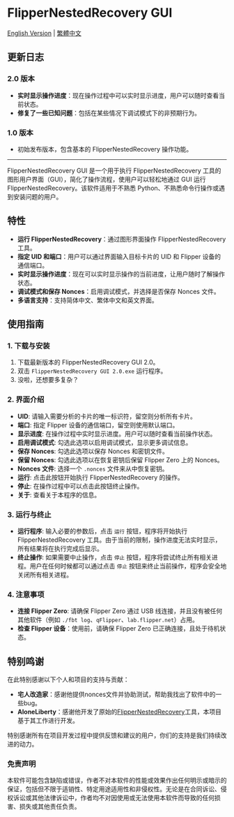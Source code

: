 # FlipperNestedRecovery GUI

[English Version](README.md) | [繁體中文](README_TW.md)

## 更新日志

### 2.0 版本
- **实时显示操作进度**：现在操作过程中可以实时显示进度，用户可以随时查看当前状态。
- **修复了一些已知问题**：包括在某些情况下调试模式下的非预期行为。

### 1.0 版本
- 初始发布版本，包含基本的 FlipperNestedRecovery 操作功能。

---

FlipperNestedRecovery GUI 是一个用于执行 FlipperNestedRecovery 工具的图形用户界面（GUI），简化了操作流程，使用户可以轻松地通过 GUI 运行 FlipperNestedRecovery。该软件适用于不熟悉 Python、不熟悉命令行操作或遇到安装问题的用户。

## 特性

- **运行 FlipperNestedRecovery**：通过图形界面操作 FlipperNestedRecovery 工具。
- **指定 UID 和端口**：用户可以通过界面输入目标卡片的 UID 和 Flipper 设备的通信端口。
- **实时显示操作进度**：现在可以实时显示操作的当前进度，让用户随时了解操作状态。
- **调试模式和保存 Nonces**：启用调试模式，并选择是否保存 Nonces 文件。
- **多语言支持**：支持简体中文、繁体中文和英文界面。

## 使用指南

### 1. 下载与安装

1. 下载最新版本的 FlipperNestedRecovery GUI 2.0。
2. 双击 `FlipperNestedRecovery GUI 2.0.exe` 运行程序。
3. 没啦，还想要多复杂？

### 2. 界面介绍

- **UID**: 请输入需要分析的卡片的唯一标识符，留空则分析所有卡片。
- **端口**: 指定 Flipper 设备的通信端口，留空则使用默认端口。
- **显示进度**: 在操作过程中实时显示进度。用户可以随时查看当前操作状态。
- **启用调试模式**: 勾选此选项以启用调试模式，显示更多调试信息。
- **保存 Nonces**: 勾选此选项以保存 Nonces 和密钥文件。
- **保留 Nonces**: 勾选此选项以在恢复密钥后保留 Flipper Zero 上的 Nonces。
- **Nonces 文件**: 选择一个 `.nonces` 文件来从中恢复密钥。
- **运行**: 点击此按钮开始执行 FlipperNestedRecovery 的操作。
- **停止**: 在操作过程中可以点击此按钮终止操作。
- **关于**: 查看关于本程序的信息。

### 3. 运行与终止

- **运行程序**: 输入必要的参数后，点击 `运行` 按钮，程序将开始执行 FlipperNestedRecovery 工具。由于当前的限制，操作进度无法实时显示，所有结果将在执行完成后显示。
- **终止操作**: 如果需要中止操作，点击 `停止` 按钮，程序将尝试终止所有相关进程。用户在任何时候都可以通过点击 `停止` 按钮来终止当前操作，程序会安全地关闭所有相关进程。

### 4. 注意事项

- **连接 Flipper Zero**: 请确保 Flipper Zero 通过 USB 线连接，并且没有被任何其他软件（例如 `./fbt log`、`qFlipper`、`lab.flipper.net`）占用。
- **检查 Flipper 设备**：使用前，请确保 Flipper Zero 已正确连接，且处于待机状态。

## 特别鸣谢

在此特别感谢以下个人和项目的支持与贡献：

- **宅人改造家**：感谢他提供nonces文件并协助测试，帮助我找出了软件中的一些bug。
- **AloneLiberty**：感谢他开发了原始的[FlipperNestedRecovery](https://github.com/AloneLiberty/FlipperNestedRecovery)工具，本项目基于其工作进行开发。

特别感谢所有在项目开发过程中提供反馈和建议的用户，你们的支持是我们持续改进的动力。

### 免责声明

本软件可能包含缺陷或错误，作者不对本软件的性能或效果作出任何明示或暗示的保证，包括但不限于适销性、特定用途适用性和非侵权性。无论是在合同诉讼、侵权诉讼或其他法律诉讼中，作者均不对因使用或无法使用本软件而导致的任何损害、损失或其他责任负责。
